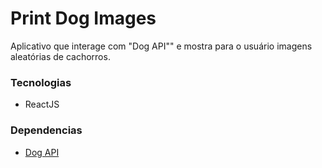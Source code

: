 # Print Dog Images
Aplicativo que interage com "Dog API"" e mostra para o usuário imagens aleatórias de cachorros.

### Tecnologias
<ul>
  <li> ReactJS </ li>
</ul>

### Dependencias
<ul>
  <li> <a href='https://dog.ceo/dog-api/'> Dog API </a> </ li>
</ul>
